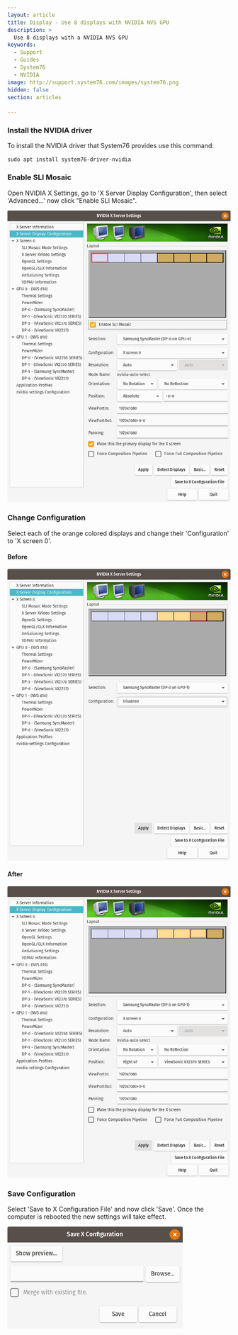 ```yaml
---
layout: article
title: Display - Use 8 displays with NVIDIA NVS GPU
description: >
  Use 8 displays with a NVIDIA NVS GPU
keywords:
  - Support
  - Guides
  - System76
  - NVIDIA
image: http://support.system76.com/images/system76.png
hidden: false
section: articles

---
```


### Install the NVIDIA driver

To install the NVIDIA driver that System76 provides use this command:

```
sudo apt install system76-driver-nvidia
```

### Enable SLI Mosaic

Open NVIDIA X Settings, go to 'X Server Display Configuration', then select 'Advanced...' now click "Enable SLI Mosaic".

![NVIDIA-Settings](/images/multi-displays/enable-sli-mosaic.png)

### Change Configuration

Select each of the orange colored displays and change their 'Configuration' to 'X screen 0'.

#### Before

![NVIDIA-Settings](/images/multi-displays/orange-disabled.png)

#### After

![NVIDIA-Settings](/images/multi-displays/orange-enabled.png)

### Save Configuration

Select 'Save to X Configuration File' and now click 'Save'. Once the computer is rebooted the new settings will take effect.

![NVIDIA-Settings](/images/multi-displays/save-x-window.png)
